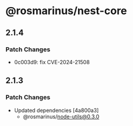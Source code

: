 # @rosmarinus/nest-core

## 2.1.4

### Patch Changes

- 0c003d9: fix CVE-2024-21508

## 2.1.3

### Patch Changes

- Updated dependencies [4a800a3]
  - @rosmarinus/node-utils@0.3.0
